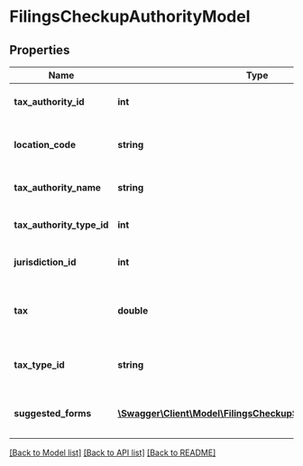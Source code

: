 # FilingsCheckupAuthorityModel

## Properties
Name | Type | Description | Notes
------------ | ------------- | ------------- | -------------
**tax_authority_id** | **int** | Unique ID of the tax authority | [optional] 
**location_code** | **string** | Location Code of the tax authority | [optional] 
**tax_authority_name** | **string** | Name of the tax authority | [optional] 
**tax_authority_type_id** | **int** | Type Id of the tax authority | [optional] 
**jurisdiction_id** | **int** | Jurisdiction Id of the tax authority | [optional] 
**tax** | **double** | Amount of tax collected in this tax authority | [optional] 
**tax_type_id** | **string** | Tax Type collected in the tax authority | [optional] 
**suggested_forms** | [**\Swagger\Client\Model\FilingsCheckupSuggestedFormModel[]**](FilingsCheckupSuggestedFormModel.md) | Suggested forms to file due to tax collected | [optional] 

[[Back to Model list]](../README.md#documentation-for-models) [[Back to API list]](../README.md#documentation-for-api-endpoints) [[Back to README]](../README.md)



